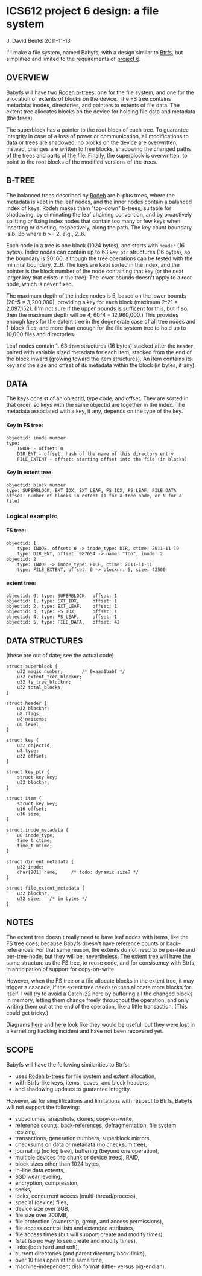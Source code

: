 ICS612 project 6 design: a file system
======================================
J. David Beutel  2011-11-13

I'll make a file system, named Babyfs, with a design similar to [Btrfs][1],
but simplified and limited to the requirements of [project 6][5].


OVERVIEW
--------

Babyfs will have two [Rodeh b-trees][4]: one for the file system,
and one for the allocation of extents of blocks on the device.
The FS tree contains metadata:  inodes, directories, and pointers to
extents of file data.  The extent tree allocates blocks on
the device for holding file data and metadata (the trees).

The superblock has a pointer to the root block of each tree.
To guarantee integrity in case of a loss of power or communication,
all modifications to data or trees are shadowed:  no blocks on the
device are overwritten; instead, changes are written to free blocks,
shadowing the changed paths of the trees and parts of the file.  Finally,
the superblock is overwritten, to point to the root blocks of the modified
versions of the trees.


B-TREE
------

The balanced trees described by [Rodeh][4] are b-plus trees,
where the metadata is kept in the leaf nodes, and the inner
nodes contain a balanced index of keys.  Rodeh makes them
"top-down" b-trees, suitable for shadowing, by eliminating
the leaf chaining convention, and by proactively splitting or fixing
index nodes that contain too many or few keys when inserting
or deleting, respectively, along the path.  The key count boundary
is b..3b where b >= 2, e.g., 2..6.  

Each node in a tree is one block (1024 bytes), and starts with
`header` (16 bytes).  Index nodes can contain up to 63 `key_ptr`
structures (16 bytes), so the boundary is 20..60, although the
tree operations can be tested with the minimal boundary, 2..6.
The keys are kept sorted in the index, and the pointer is the
block number of the node containing that key (or the next larger
key that exists in the tree).  The lower bounds doesn't apply
to a root node, which is never fixed.

The maximum depth of the index nodes is 5, based on the lower bounds
(20^5 = 3,200,000), providing a key for each block (maximum 2^21 = 2,097,152).
(I'm not sure if the upper bounds is sufficent for this, but if so,
then the maximum depth will be 4, 60^4 = 12,960,000.)  This provides enough
keys for the extent tree in the degenerate case of all tree nodes and
1-block files, and more than enough for the file system tree to hold
up to 10,000 files and directories.

Leaf nodes contain 1..63 `item` structures (16 bytes)
stacked after the `header`, paired with variable sized metadata
for each item, stacked from the end of the block inward (growing
toward the item structures).  An item contains its key
and the size and offset of its metadata within the block (in bytes,
if any).


DATA
----

The keys consist of an objectid, type code, and offset.  They are
sorted in that order, so keys with the same objectid are together in
the index.  The metadata associated with a key, if any, depends
on the type of the key.

#### Key in FS tree:

	objectid: inode number
	type:
		INODE - offset: 0
		DIR_ENT - offset: hash of the name of this directory entry
		FILE_EXTENT - offset: starting offset into the file (in blocks)

#### Key in extent tree:

	objectid: block number
	type: SUPERBLOCK, EXT_IDX, EXT_LEAF, FS_IDX, FS_LEAF, FILE_DATA
	offset: number of blocks in extent (1 for a tree node, or N for a file)

### Logical example:

#### FS tree:

	objectid: 1
		type: INODE, offset: 0 -> inode_type: DIR, ctime: 2011-11-10
		type: DIR_ENT, offset: 987654 -> name: "foo", inode: 2
	objectid: 2
		type: INODE -> inode_type: FILE, ctime: 2011-11-11
		type: FILE_EXTENT, offset: 0 -> blocknr: 5, size: 42500

#### extent tree:

	objectid: 0, type: SUPERBLOCK,	offset: 1
	objectid: 1, type: EXT_IDX,		offset: 1
	objectid: 2, type: EXT_LEAF,	offset: 1
	objectid: 3, type: FS_IDX,		offset: 1
	objectid: 4, type: FS_LEAF,		offset: 1
	objectid: 5, type: FILE_DATA,	offset: 42


DATA STRUCTURES
---------------

(these are out of date; see the actual code)

	struct superblock {
		u32 magic_number;		/* 0xaaa1babf */
		u32 extent_tree_blocknr;
		u32 fs_tree_blocknr;
		u32 total_blocks;
	}

	struct header {
		u32 blocknr;
		u8 flags;
		u8 nritems;
		u8 level;
	}

	struct key {
		u32 objectid;
		u8 type;
		u32 offset;
	}

	struct key_ptr {
		struct key key;
		u32 blocknr;
	}

	struct item {
		struct key key;
		u16 offset;
		u16 size;
	}

	struct inode_metadata {
		u8 inode_type;
		time_t ctime;
		time_t mtime;
	}

	struct dir_ent_metadata {
		u32 inode;
		char[201] name;		/* todo: dynamic size? */
	}

	struct file_extent_metadata {
		u32 blocknr;
		u32 size;	/* in bytes */
	}


NOTES
-----

The extent tree doesn't really need to have leaf nodes with items,
like the FS tree does, because Babyfs doesn't have reference counts
or back-references.  For that same reason, the extents do not need
to be per-file and per-tree-node, but they will be, nevertheless.
The extent tree will have the same structure as the FS tree,
to reuse code, and for consistency with Btrfs, in anticipation of
support for copy-on-write.

However, when the FS tree or a file allocate blocks in the extent tree,
it may trigger a cascade, if the extent tree needs to then allocate
more blocks for itself.  I will try to avoid a Catch-22 here by
buffering all the changed blocks in memory, letting them change
freely throughout the operation, and only writing them out at the
end of the operation, like a little transaction.  (This could get tricky.)

Diagrams [here][2] and [here][6] look like they would be useful, but they
were lost in a kernel.org hacking incident and have not been recovered yet.


SCOPE
-----

Babyfs will have the following similarities to Btrfs:

* uses [Rodeh b-trees][4] for file system and extent allocation,
* with Btrfs-like keys, items, leaves, and block headers,
* and shadowing updates to guarantee integrity.

However, as for simplifications and limitations with respect to Btrfs,
Babyfs will not support the following:

* subvolumes, snapshots, clones, copy-on-write,
* reference counts, back-references, defragmentation, file system resizing,
* transactions, generation numbers, superblock mirrors,
* checksums on data or metadata (no checksum tree),
* journaling (no log tree), buffering (beyond one operation),
* multiple devices (no chunk or device trees), RAID,
* block sizes other than 1024 bytes,
* in-line data extents,
* SSD wear leveling,
* encryption, compression,
* seeks,
* locks, concurrent access (multi-thread/process),
* special (device) files,
* device size over 2GB,
* file size over 200MB,
* file protection (ownership, group, and access permissions),
* file access control lists and extended attributes,
* file access times (but will support create and modify times),
* fstat (so no way to see create and modify times),
* links (both hard and soft),
* current directories (and parent directory back-links),
* over 10 files open at the same time,
* machine-independent disk format (little- versus big-endian).


[1]: http://en.wikipedia.org/wiki/Btrfs
[2]: https://btrfs.wiki.kernel.org/articles/t/r/e/Trees.html
[3]: https://btrfs.wiki.kernel.org/articles/c/o/d/Code_documentation.html
[4]: http://www.cs.tau.ac.il/~ohadrode/papers/btree_TOS.pdf
    "O. Rodeh.  2008.  'B-trees, shadowing,  and clones'  New York: ACM Transactions on Storage, volume 3, issue 4, February 2008.  Retrieved November 12, 2011"
[5]: http://www2.hawaii.edu/~esb/2011fall.ics612/project6.html
[6]: https://btrfs.wiki.kernel.org/articles/d/a/t/Data_Structures_3b4e.html

<!-- vim: set ts=4: -->
